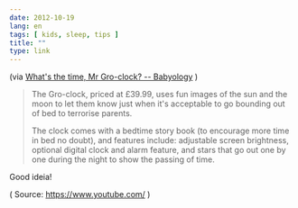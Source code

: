 ```yaml
---
date: 2012-10-19
lang: en
tags: [ kids, sleep, tips ]
title: ""
type: link
---
```


(via [What's the time, Mr Gro-clock? --
Babyology](http://babyology.com.au/gadgets/whats-the-time-mr-gro-clock.html)
)

> The Gro-clock, priced at £39.99, uses fun images of the sun and the
> moon to let them know just when it's acceptable to go bounding out of
> bed to terrorise parents.
>
> The clock comes with a bedtime story book (to encourage more time in
> bed no doubt), and features include: adjustable screen brightness,
> optional digital clock and alarm feature, and stars that go out one by
> one during the night to show the passing of time.

Good ideia!

( Source: <https://www.youtube.com/> )

